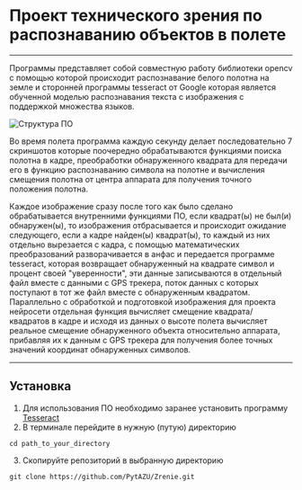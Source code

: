 # Проект технического зрения по распознаванию объектов в полете
___
Программы представляет собой совместную работу библиотеки opencv с помощью которой происходит распознавание белого полотна на земле и сторонней программы tesseract от Google которая является обученной моделью распознавания текста с изображения с поддержкой множества языков.

![Структура ПО](https://github.com/PytAZU/Zrenie/blob/f7d17ccea2aada46bc9138d28e7421720fc82fac/%D0%A1%D1%82%D1%80%D1%83%D0%BA%D1%82%D1%83%D1%80%D0%B0.jpg "Структура")

Во время полета программа каждую секунду делает последовательно 7 скриншотов которые поочередно обрабатываются функциями поиска полотна в кадре, преобработки обнаруженного квадрата для передачи его в функцию распознаванию символа на полотне и вычисления смещения полотна от центра аппарата для получения точного положения полотна.

Каждое изображение сразу после того как было сделано обрабатывается внутренними функциями ПО, если квадрат(ы) не был(и) обнаружен(ы), то изображения отбрасывается и происходит ожидание следующего, если а кадре найден(ы) квадрат(ы), то каждый из них отдельно вырезается с кадра, с помощью математических преобразований разворачивается в анфас и передается программе tesseract, которая возвращает обнаруженный на квадрате символ и процент своей "уверенности", эти данные записываются в отдельный файл вместе с данными с GPS трекера, поток данных с которых поступают в тот же файл вместе с обнаруженным квадратом. Параллельно с обработкой и подготовкой изображения для проекта нейросети отдельная функция вычисляет смещение квадрата/квадратов в кадре и исходя из данных о высоте полета вычисляет реальное смещение обнаруженного объекта относительно аппарата, прибавляя их к данным с GPS трекера для получения более точных значений координат обнаруженных символов.
___
## Установка
1. Для использования ПО необходимо заранее установить программу [Tesseract](https://github.com/UB-Mannheim/tesseract/wiki)
3. В терминале перейдите в нужную (путую) директорию
```
cd path_to_your_directory
```
3. Скопируйте репозиторий в выбранную директорию
```
git clone https://github.com/PytAZU/Zrenie.git
```
